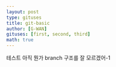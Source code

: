 ```yaml
---
layout: post
type: gituses
title: git-basic
author: [G-WAN]
gituses: [first, second, third]
math: true
---
```


테스트
아직 뭔가 branch 구조를 잘 모르겠어-1